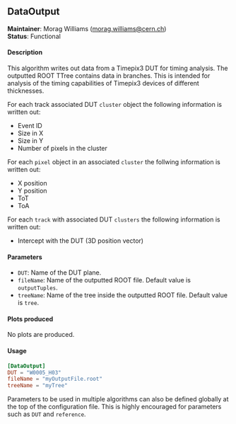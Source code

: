 ## DataOutput
**Maintainer**: Morag Williams (<morag.williams@cern.ch>)   
**Status**: Functional  

#### Description
This algorithm writes out data from a Timepix3 DUT for timing analysis. The outputted ROOT TTree contains data in branches. This is intended for analysis of the timing capabilities of Timepix3 devices of different thicknesses.

For each track associated DUT `cluster` object the following information is written out:
* Event ID
* Size in X
* Size in Y
* Number of pixels in the cluster

For each `pixel` object in an associated `cluster` the follwing information is written out:
* X position
* Y position
* ToT
* ToA

For each `track` with associated DUT `clusters` the following information is written out:
* Intercept with the DUT (3D position vector)

#### Parameters
* `DUT`: Name of the DUT plane.
* `fileName`: Name of the outputted ROOT file. Default value is `outputTuples`.
* `treeName`: Name of the tree inside the outputted ROOT file. Default value is `tree`.

#### Plots produced
No plots are produced.

#### Usage
```toml
[DataOutput]
DUT = "W0005_H03"
fileName = "myOutputFile.root"
treeName = "myTree"
```
Parameters to be used in multiple algorithms can also be defined globally at the top of the configuration file. This is highly encouraged for parameters such as `DUT` and `reference`.
